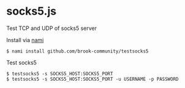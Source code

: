 # socks5.js

Test TCP and UDP of socks5 server

Install via [nami](https://github.com/txthinking/nami)

```
$ nami install github.com/brook-community/testsocks5
```

Test socks5
```
$ testsocks5 -s SOCKS5_HOST:SOCKS5_PORT
$ testsocks5 -s SOCKS5_HOST:SOCKS5_PORT -u USERNAME -p PASSWORD
```
